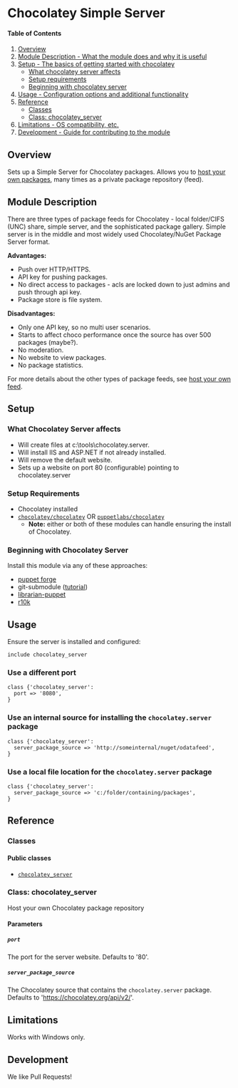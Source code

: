 # Chocolatey Simple Server

#### Table of Contents

1. [Overview](#overview)
2. [Module Description - What the module does and why it is useful](#module-description)
3. [Setup - The basics of getting started with chocolatey](#setup)
    * [What chocolatey server affects](#what-chocolatey-server-affects)
    * [Setup requirements](#setup-requirements)
    * [Beginning with chocolatey server](#beginning-with-chocolatey-server)
4. [Usage - Configuration options and additional functionality](#usage)
5. [Reference](#reference)
    * [Classes](#classes)
    * [Class: chocolatey_server](#class-chocolatey_server)
6. [Limitations - OS compatibility, etc.](#limitations)
7. [Development - Guide for contributing to the module](#development)

## Overview

Sets up a Simple Server for Chocolatey packages. Allows you to [host your own packages](https://github.com/chocolatey/choco/wiki/How-To-Host-Feed), many times as a private package repository (feed).

## Module Description

There are three types of package feeds for Chocolatey - local folder/CIFS (UNC) share, simple server, and the sophisticated package gallery. Simple server is in the middle and most widely used Chocolatey/NuGet Package Server format.

**Advantages:**
* Push over HTTP/HTTPS.
* API key for pushing packages.
* No direct access to packages - acls are locked down to just admins and push through api key.
* Package store is file system.

**Disadvantages:**
* Only one API key, so no multi user scenarios.
* Starts to affect choco performance once the source has over 500 packages (maybe?).
* No moderation.
* No website to view packages.
* No package statistics.

For more details about the other types of package feeds, see [host your own feed](https://github.com/chocolatey/choco/wiki/How-To-Host-Feed).

## Setup

### What Chocolatey Server affects

* Will create files at c:\tools\chocolatey.server.
* Will install IIS and ASP.NET if not already installed.
* Will remove the default website.
* Sets up a website on port 80 (configurable) pointing to chocolatey.server

### Setup Requirements

* Chocolatey installed
* [`chocolatey/chocolatey`](https://forge.puppet.com/chocolatey/chocolatey) OR [`puppetlabs/chocolatey`](https://forge.puppet.com/puppetlabs/chocolatey)
  * **Note:** either or both of these modules can handle ensuring the install of Chocolatey.

### Beginning with Chocolatey Server

Install this module via any of these approaches:

* [puppet forge](http://forge.puppetlabs.com/chocolatey/chocolatey_server)
* git-submodule ([tutorial](http://goo.gl/e9aXh))
* [librarian-puppet](https://github.com/rodjek/librarian-puppet)
* [r10k](https://github.com/puppetlabs/r10k)

## Usage

Ensure the server is installed and configured:

~~~puppet
include chocolatey_server
~~~

### Use a different port

~~~puppet
class {'chocolatey_server':
  port => '8080',
}
~~~

### Use an internal source for installing the `chocolatey.server` package

~~~puppet
class {'chocolatey_server':
  server_package_source => 'http://someinternal/nuget/odatafeed',
}
~~~

### Use a local file location for the `chocolatey.server` package

~~~puppet
class {'chocolatey_server':
  server_package_source => 'c:/folder/containing/packages',
}
~~~

## Reference

### Classes
#### Public classes
* [`chocolatey_server`](#class-chocolatey_server)

### Class: chocolatey_server

Host your own Chocolatey package repository

#### Parameters

##### `port`
The port for the server website. Defaults to '80'.

##### `server_package_source`
The Chocolatey source that contains the `chocolatey.server` package.
Defaults to 'https://chocolatey.org/api/v2/'.

## Limitations

Works with Windows only.

## Development

We like Pull Requests!
